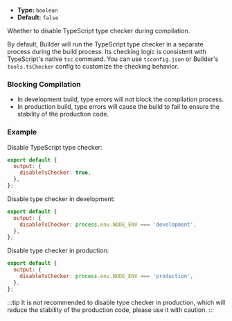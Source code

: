 - **Type:** `boolean`
- **Default:** `false`

Whether to disable TypeScript type checker during compilation.

By default, Builder will run the TypeScript type checker in a separate process during the build process. Its checking logic is consistent with TypeScript's native `tsc` command. You can use `tsconfig.json` or Builder's `tools.tsChecker` config to customize the checking behavior.

### Blocking Compilation

- In development build, type errors will not block the compilation process.
- In production build, type errors will cause the build to fail to ensure the stability of the production code.

### Example

Disable TypeScript type checker:

```js
export default {
  output: {
    disableTsChecker: true,
  },
};
```

Disable type checker in development:

```js
export default {
  output: {
    disableTsChecker: process.env.NODE_ENV === 'development',
  },
};
```

Disable type checker in production:

```js
export default {
  output: {
    disableTsChecker: process.env.NODE_ENV === 'production',
  },
};
```

:::tip
It is not recommended to disable type checker in production, which will reduce the stability of the production code, please use it with caution.
:::
